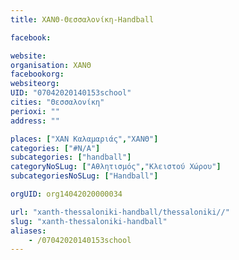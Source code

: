 ```yaml
---
title: ΧΑΝΘ-Θεσσαλονίκη-Handball

facebook:

website:
organisation: ΧΑΝΘ
facebookorg:
websiteorg:
UID: "07042020140153school"
cities: "Θεσσαλονίκη"
perioxi: ""
address: ""

places: ["ΧΑΝ Καλαμαριάς","ΧΑΝΘ"]
categories: ["#N/A"]
subcategories: ["handball"]
categoryNoSLug: ["Αθλητισμός","Κλειστού Χώρου"]
subcategoriesNoSLug: ["Handball"]

orgUID: org14042020000034

url: "xanth-thessaloniki-handball/thessaloniki//"
slug: "xanth-thessaloniki-handball"
aliases:
    - /07042020140153school
---
```





